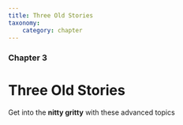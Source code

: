```yaml
---
title: Three Old Stories
taxonomy:
    category: chapter
---
```


### Chapter 3

# Three Old Stories

Get into the **nitty gritty** with these advanced topics